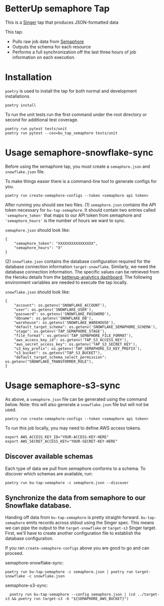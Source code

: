 # BetterUp semaphore Tap

This is a [Singer](https://singer.io) tap that produces JSON-formatted data

This tap:

- Pulls raw job data from [Semaphore](https://github.com/semaphoreci/api/blob/master/semaphore/jobs.v1alpha.proto#L14)
- Outputs the schema for each resource
- Performs a full synchronization off the last three hours of job information on each execution.

# Installation

`poetry` is used to install the tap for both normal and development installations.

```
poetry install
```

To run the unit tests run the first command under the root directory or second for additional test coverage.
```
poetry run pytest tests/unit
poetry run pytest --cov=bu_tap_semaphore tests/unit 
```


# Usage semaphore-snowflake-sync

Before using the semaphore tap, you must create a `semaphore.json` and `snowflake.json` file.

To make things easier there is a command-line tool to generate configs for you.
```
poetry run create-semaphore-configs --token <semaphore api token>
```
After running you should see two files. (1) `semaphore.json` contains the API token necessary for `bu-tap-semaphore`. 
It should contain two entries called `'semaphore_token'` that maps to our API token from semaphore and 
`'semaphore_hours'` is the number of hours we want to sync. 

`semaphore.json` should look like:
```
{
    "semaphore_token": "XXXXXXXXXXXXXXXX",
    "semaphore_hours": "X"
}
```
(2) `snowflake.json` contains the database configuration required for the database connection information `target-snowflake`.
Similarly, we need the database connection information. The specific values can be retrieved from the Heroku details from the
[betterup-analytics dashboard](https://dashboard.heroku.com/apps/betterup-analytics). The following environment variables are
needed to execute the tap locally.

`snowflake.json` should look like:
```
{
    "account": os.getenv('SNOWFLAKE_ACCOUNT'),
    "user": os.getenv('SNOWFLAKE_USER'),
    "password": os.getenv('SNOWFLAKE_PASSWORD'),
    "dbname": os.getenv('SNOWFLAKE_DB'),
    "warehouse": os.getenv('SNOWFLAKE_WAREHOUSE'),
    "default_target_schema": os.getenv('SNOWFLAKE_SEMAPHORE_SCHEMA'),
    "stage": os.getenv('TAP_SEMAPHORE_STAGE'),
    "file_format": os.getenv('TAP_SEMAPHORE_FILE_FORMAT'),
    "aws_access_key_id": os.getenv('TAP_S3_ACCESS_KEY'),
    "aws_secret_access_key": os.getenv('TAP_S3_SECRET_KEY'),
    "s3_key_prefix": os.getenv('TAP_SEMAPHORE_S3_KEY_PREFIX'),
    "s3_bucket": os.getenv("TAP_S3_BUCKET"),
    "default_target_schema_select_permission": os.getenv("SNOWFLAKE_TRANSFORMER_ROLE"),
}
```

# Usage semaphore-s3-sync

As above, a `semaphore.json` file can be generated using the command below. Note: this will also generate a `snowflake.json` file but will not be used.
```
poetry run create-semaphore-configs --token <semaphore api token>
```
To run this job locally, you may need to define AWS access tokens. 
```
export AWS_ACCESS_KEY_ID="YOUR-ACCESS-KEY-HERE"
export AWS_SECRET_ACCESS_KEY="YOUR-SECRET-KEY-HERE"
```


## Discover available schemas

Each type of data we pull from semaphore conforms to a schema. To discover which schemas are available, run:

```
poetry run bu-tap-semaphore -c semaphore.json --discover
```

## Synchronize the data from semaphore to our Snowflake database.

Handing off data from `bu-tap-semaphore` is pretty straight-forward. `bu-tap-semaphore` emits records
across stdout using the Singer spec. This means we can pipe the output to the `target-snowflake` or `target-s3` Singer
target. First, we'll have to create another configuration file to establish the database configuration.

If you ran `create-semaphore-configs` above you are good to go and can proceed.

semaphore-snowflake-sync:
```
poetry run bu-tap-semaphore -c semaphore.json | poetry run target-snowflake -c snowflake.json
```

semaphore-s3-sync: 
```
  poetry run bu-tap-semaphore --config semaphore.json | (cd ../target-s3 && poetry run target-s3 -b "${SEMAPHORE_AWS_BUCKET}")
```